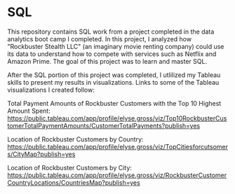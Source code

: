 # SQL

This repository contains SQL work from a project completed in the data analytics boot camp I completed. In this project, I analyzed how "Rockbuster Stealth LLC" (an imaginary movie renting company) could use its data to understand how to compete with services such as Netflix and Amazon Prime. The goal of this project was to learn and master SQL. 

After the SQL portion of this project was completed, I utlilized my Tableau skills to present my results in visualizations. Links to some of the Tableau visualizations I created follow:

Total Payment Amounts of Rockbuster Customers with the Top 10 Highest Amount Spent:
https://public.tableau.com/app/profile/elyse.gross/viz/Top10RockbusterCustomerTotalPaymentAmounts/CustomerTotalPayments?publish=yes

Location of Rockbuster Customers by Country:
https://public.tableau.com/app/profile/elyse.gross/viz/TopCitiesforcutsomers/CityMap?publish=yes

Location of Rockbuster Customers by City:
https://public.tableau.com/app/profile/elyse.gross/viz/RockbusterCustomerCountryLocations/CountriesMap?publish=yes

